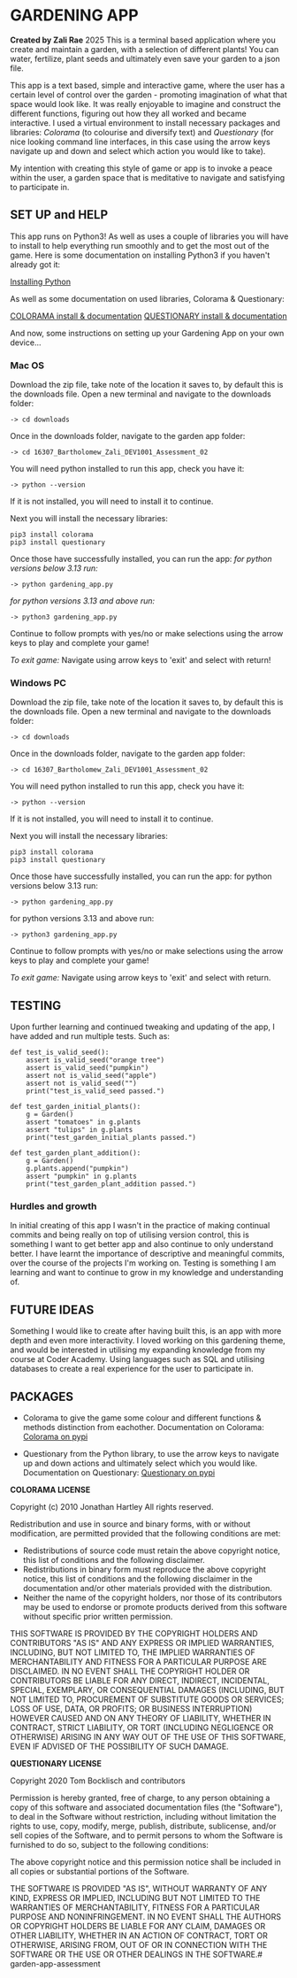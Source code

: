 
# GARDENING APP

**Created by Zali Rae** 2025
This is a terminal based application where you create and maintain a garden, with a selection of different plants! You can water, fertilize, plant seeds and ultimately even save your garden to a json file.

This app is a text based, simple and interactive game, where the user has a certain level of control over the garden - promoting imagination of what that space would look like. It was really enjoyable to imagine and construct the different functions, figuring out how they all worked and became interactive. I used a virtual environment to install necessary packages and libraries: *Colorama* (to colourise and diversify text) and *Questionary* (for nice looking command line interfaces, in this case using the arrow keys navigate up and down and select which action you would like to take).

My intention with creating this style of game or app is to invoke a peace within the user, a garden space that is meditative to navigate and satisfying to participate in. 

## SET UP and HELP

This app runs on Python3! As well as uses a couple of libraries you will have to install to help everything run smoothly and to get the most out of the game. Here is some documentation on installing Python3 if you haven't already got it:

[Installing Python](https://realpython.com/installing-python/)

As well as some documentation on used libraries, Colorama & Questionary:

[COLORAMA install & documentation](https://pypi.org/project/colorama/)
[QUESTIONARY install & documentation](https://pypi.org/project/questionary/)

And now, some instructions on setting up your Gardening App on your own device...

### Mac OS

Download the zip file, take note of the location it saves to, by default this is the downloads file.
Open a new terminal and navigate to the downloads folder:

```
-> cd downloads
```

Once in the downloads folder, navigate to the garden app folder:

```
-> cd 16307_Bartholomew_Zali_DEV1001_Assessment_02
```

You will need python installed to run this app, check you have it:

```
-> python --version 
```

If it is not installed, you will need to install it to continue.

Next you will install the necessary libraries:

```
pip3 install colorama
pip3 install questionary
```

Once those have successfully installed, you can run the app:
*for python versions below 3.13 run:*

```
-> python gardening_app.py
```

*for python versions 3.13 and above run:*

```
-> python3 gardening_app.py
```

Continue to follow prompts with yes/no or make selections using the arrow keys to play and complete your game!

*To exit game:*
Navigate using arrow keys to 'exit' and select with return!

### Windows PC

Download the zip file, take note of the location it saves to, by default this is the downloads file.
Open a new terminal and navigate to the downloads folder:

```
-> cd downloads
```

Once in the downloads folder, navigate to the garden app folder:

```
-> cd 16307_Bartholomew_Zali_DEV1001_Assessment_02
```

You will need python installed to run this app, check you have it:

```
-> python --version 
```

If it is not installed, you will need to install it to continue.

Next you will install the necessary libraries:

```
pip3 install colorama
pip3 install questionary
```

Once those have successfully installed, you can run the app:
for python versions below 3.13 run:

```
-> python gardening_app.py
```

for python versions 3.13 and above run:

```
-> python3 gardening_app.py
```

Continue to follow prompts with yes/no or make selections using the arrow keys to play and complete your game!

*To exit game:*
Navigate using arrow keys to 'exit' and select with return.

## TESTING

Upon further learning and continued tweaking and updating of the app, I have added and run multiple tests. Such as:

```
def test_is_valid_seed():
    assert is_valid_seed("orange tree")
    assert is_valid_seed("pumpkin")
    assert not is_valid_seed("apple")
    assert not is_valid_seed("")
    print("test_is_valid_seed passed.")

def test_garden_initial_plants():
    g = Garden()
    assert "tomatoes" in g.plants
    assert "tulips" in g.plants
    print("test_garden_initial_plants passed.")

def test_garden_plant_addition():
    g = Garden()
    g.plants.append("pumpkin")
    assert "pumpkin" in g.plants
    print("test_garden_plant_addition passed.") 
```

### Hurdles and growth

In initial creating of this app I wasn't in the practice of making continual commits and being really on top of utilising version control, this is something I want to get better app and also continue to only understand better. I have learnt the importance of descriptive and meaningful commits, over the course of the projects I'm working on. Testing is something I am learning and want to continue to grow in my knowledge and understanding of.

## FUTURE IDEAS

Something I would like to create after having built this, is an app with more depth and even more interactivity. I loved working on this gardening theme, and would be interested in utilising my expanding knowledge from my course at Coder Academy. Using languages such as SQL and utilising databases to create a real experience for the user to participate in. 

## PACKAGES

- Colorama to give the game some colour and different functions & methods distinction from eachother. Documentation on Colorama:
[Colorama on pypi](https://pypi.org/project/colorama/)

- Questionary from the Python library, to use the arrow keys to navigate up and down actions and ultimately select which you would like. Documentation on Questionary:
[Questionary on pypi](https://pypi.org/project/questionary/)

**COLORAMA LICENSE**

Copyright (c) 2010 Jonathan Hartley
All rights reserved.

Redistribution and use in source and binary forms, with or without
modification, are permitted provided that the following conditions are met:

- Redistributions of source code must retain the above copyright notice, this
  list of conditions and the following disclaimer.
- Redistributions in binary form must reproduce the above copyright notice,
  this list of conditions and the following disclaimer in the documentation
  and/or other materials provided with the distribution.
- Neither the name of the copyright holders, nor those of its contributors
  may be used to endorse or promote products derived from this software without
  specific prior written permission.

THIS SOFTWARE IS PROVIDED BY THE COPYRIGHT HOLDERS AND CONTRIBUTORS "AS IS" AND
ANY EXPRESS OR IMPLIED WARRANTIES, INCLUDING, BUT NOT LIMITED TO, THE IMPLIED
WARRANTIES OF MERCHANTABILITY AND FITNESS FOR A PARTICULAR PURPOSE ARE
DISCLAIMED. IN NO EVENT SHALL THE COPYRIGHT HOLDER OR CONTRIBUTORS BE LIABLE
FOR ANY DIRECT, INDIRECT, INCIDENTAL, SPECIAL, EXEMPLARY, OR CONSEQUENTIAL
DAMAGES (INCLUDING, BUT NOT LIMITED TO, PROCUREMENT OF SUBSTITUTE GOODS OR
SERVICES; LOSS OF USE, DATA, OR PROFITS; OR BUSINESS INTERRUPTION) HOWEVER
CAUSED AND ON ANY THEORY OF LIABILITY, WHETHER IN CONTRACT, STRICT LIABILITY,
OR TORT (INCLUDING NEGLIGENCE OR OTHERWISE) ARISING IN ANY WAY OUT OF THE USE
OF THIS SOFTWARE, EVEN IF ADVISED OF THE POSSIBILITY OF SUCH DAMAGE.

**QUESTIONARY LICENSE**

Copyright 2020 Tom Bocklisch and contributors

Permission is hereby granted, free of charge, to any person obtaining a copy of
this software and associated documentation files (the "Software"), to deal in
the Software without restriction, including without limitation the rights to
use, copy, modify, merge, publish, distribute, sublicense, and/or sell copies
of the Software, and to permit persons to whom the Software is furnished to do
so, subject to the following conditions:

The above copyright notice and this permission notice shall be included in all
copies or substantial portions of the Software.

THE SOFTWARE IS PROVIDED "AS IS", WITHOUT WARRANTY OF ANY KIND, EXPRESS OR
IMPLIED, INCLUDING BUT NOT LIMITED TO THE WARRANTIES OF MERCHANTABILITY,
FITNESS FOR A PARTICULAR PURPOSE AND NONINFRINGEMENT. IN NO EVENT SHALL THE
AUTHORS OR COPYRIGHT HOLDERS BE LIABLE FOR ANY CLAIM, DAMAGES OR OTHER
LIABILITY, WHETHER IN AN ACTION OF CONTRACT, TORT OR OTHERWISE, ARISING FROM,
OUT OF OR IN CONNECTION WITH THE SOFTWARE OR THE USE OR OTHER DEALINGS IN THE
SOFTWARE.# garden-app-assessment
